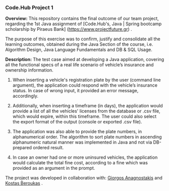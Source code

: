### Code.Hub Project 1


**Overview:** This repository contains the final outcome of our team project, regarding the 1st Java assignment of [Code.Hub's, Java | Spring bootcamp scholarship by Piraeus Bank] (https://www.projectfuture.gr) .

The purpose of this exercise was to confirm, justify and consolidate all the learning outcomes, obtained during the Java Section of the course, i.e. Algorithm Design, Java Language Fundamentals and DB & SQL Usage.
 
 **Description:**  The test case aimed at developing a Java application, covering all the functional specs of a real life scenario of vehicle’s insurance and ownership information.
 
1. When inserting a vehicle's registration plate by the user (command line argument), the application could respond with the vehicle’s insurance status. In case of wrong input, it provided  an error message, accordingly.

2. Additionally, when inserting a timeframe (in days), the application would provide a list of all the vehicles' licenses from the database or .csv file, which would  expire, within this timeframe. The user could also select the export format of the output (console or exported .csv file).

3. The application was also able to provide the plate numbers, in alphanumerical order. The algorithm to sort plate numbers in ascending alphanumeric natural manner was implemented in Java and not via DB-prepared ordered result.

4. In case an owner had one or more uninsured vehicles, the application would calculate the total fine cost, according to a fine which was provided as an argument in the prompt.


The project was developed in collaboration with: [Giorgos Anagnostakis](https://github.com/GiorgosAnagnostakis) and [Kostas Beroukas](https://github.com/KostasGit) .
